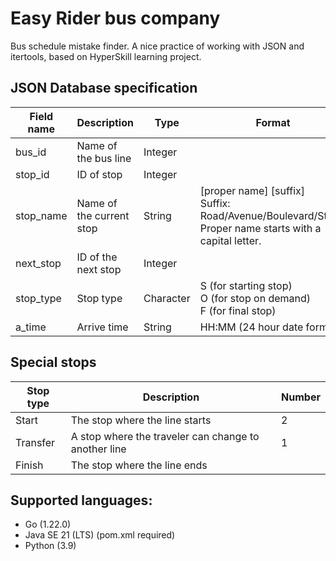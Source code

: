 # Easy Rider bus company
Bus schedule mistake finder. A nice practice of working with JSON and itertools, based on HyperSkill learning project.

## JSON Database specification
| Field name | Description              | Type      | Format                                                                                                      | Other    |
|------------|--------------------------|-----------|-------------------------------------------------------------------------------------------------------------|----------|
| bus_id     | Name of the bus line     | Integer   |                                                                                                             | Required |
| stop_id    | ID of stop               | Integer   |                                                                                                             | Required |
| stop_name  | Name of the current stop | String    | [proper name] [suffix]<br>Suffix: Road/Avenue/Boulevard/Street<br>Proper name starts with a capital letter. | Required |
| next_stop  | ID of the next stop      | Integer   |                                                                                                             | Required |
| stop_type  | Stop type                | Character | S (for starting stop)<br>O (for stop on demand)<br>F (for final stop)                                       |          |
| a_time     | Arrive time              | String    | HH:MM (24 hour date format)                                                                                 | Required |

## Special stops
| Stop type | Description                                          | Number |
|-----------|------------------------------------------------------|--------|
| Start     | The stop where the line starts                       | 2      |
| Transfer  | A stop where the traveler can change to another line | 1      |
| Finish    | The stop where the line ends                         |        |

## Supported languages:
- Go (1.22.0)
- Java SE 21 (LTS) (pom.xml required)
- Python (3.9)

